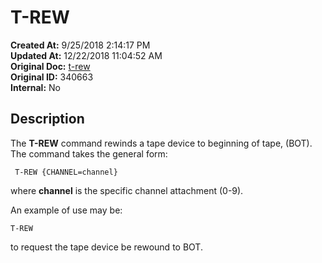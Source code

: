 # T-REW

**Created At:** 9/25/2018 2:14:17 PM  
**Updated At:** 12/22/2018 11:04:52 AM  
**Original Doc:** [t-rew](https://docs.jbase.com/49399-tape/t-rew)  
**Original ID:** 340663  
**Internal:** No  


## Description 

The **T-REW** command rewinds a tape device to beginning of tape, (BOT). The command takes the general form:

```
 T-REW {CHANNEL=channel}
```

where **channel** is the specific channel attachment (0-9).

An example of use may be:

```
T-REW
```

to request the tape device be rewound to BOT.

  
<PageFooter />
